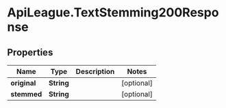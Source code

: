 # ApiLeague.TextStemming200Response

## Properties

Name | Type | Description | Notes
------------ | ------------- | ------------- | -------------
**original** | **String** |  | [optional] 
**stemmed** | **String** |  | [optional] 


